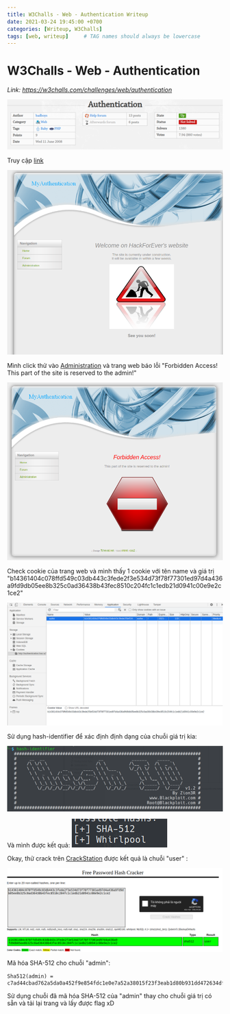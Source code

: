 ```yaml
---
title: W3Challs - Web - Authentication Writeup
date: 2021-03-24 19:45:00 +0700
categories: [Writeup, W3Challs]
tags: [web, writeup]     # TAG names should always be lowercase
---
```


# W3Challs - Web - Authentication

*Link: https://w3challs.com/challenges/web/authentication*

![problem](/assets/img/screenImg/1.png)

Truy cập [link](http://authentication.hax.w3challs.com/)

![Administration page](/assets/img/screenImg/2.png)

Mình click thử vào [Administration](http://authentication.hax.w3challs.com/index.php?page=admin) và trang web báo lỗi "Forbidden Access! This part of the site is reserved to the admin!" 

![Administration page error](/assets/img/screenImg/3.png)

Check cookie của trang web và mình thấy 1 cookie với tên name và giá trị "b14361404c078ffd549c03db443c3fede2f3e534d73f78f77301ed97d4a436a9fd9db05ee8b325c0ad36438b43fec8510c204fc1c1edb21d0941c00e9e2c1ce2"

![Cookie](/assets/img/screenImg/4.png)


Sử dụng hash-identifier để xác định định dạng của chuỗi giá trị kia:

![hash-identifier](/assets/img/screenImg/5.png)

Và mình được kết quả:
![hash-identifier result](/assets/img/screenImg/6.png)

Okay, thử crack trên [CrackStation](https://crackstation.net/) được kết quả là chuỗi "user" :

![CrackStation result](/assets/img/screenImg/7.png)

Mã hóa SHA-512 cho chuỗi "admin":

```
Sha512(admin) = c7ad44cbad762a5da0a452f9e854fdc1e0e7a52a38015f23f3eab1d80b931dd472634dfac71cd34ebc35d16ab7fb8a90c81f975113d6c7538dc69dd8de9077ec
```

Sử dụng chuỗi đã mã hóa SHA-512 của "admin" thay cho chuỗi giá trị có sẵn và tải lại trang và lấy được flag xD